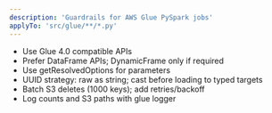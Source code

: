 ```yaml
---
description: 'Guardrails for AWS Glue PySpark jobs'
applyTo: 'src/glue/**/*.py'
---
```

- Use Glue 4.0 compatible APIs
- Prefer DataFrame APIs; DynamicFrame only if required
- Use getResolvedOptions for parameters
- UUID strategy: raw as string; cast before loading to typed targets
- Batch S3 deletes (1000 keys); add retries/backoff
- Log counts and S3 paths with glue logger